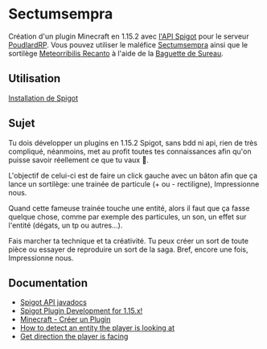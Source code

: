 # Sectumsempra
Création d'un plugin Minecraft en 1.15.2 avec [l'API Spigot](https://github.com/SpigotMC/Spigot-API) pour le serveur [PoudlardRP](https://www.poudlardrp.fr/). Vous pouvez utiliser le maléfice [Sectumsempra](https://harrypotter.fandom.com/fr/wiki/Sectumsempra) ainsi que le sortilège [Meteorribilis Recanto](https://harrypotter.fandom.com/fr/wiki/Meteorribilis_recanto) à l'aide de la [Baguette de Sureau](https://harrypotter.fandom.com/fr/wiki/Baguette_de_Sureau).

## Utilisation
[Installation de Spigot](https://www.spigotmc.org/wiki/spigot-installation/)

## Sujet
Tu dois développer un plugins en 1.15.2 Spigot, sans bdd ni api, rien de très compliqué, néanmoins, met au profit toutes tes connaissances afin qu'on puisse savoir réellement ce que tu vaux 🙂.

L'objectif de celui-ci est de faire un click gauche avec un bâton afin que ça lance un sortilège: une trainée de particule (+ ou - rectiligne), Impressionne nous.

Quand cette fameuse trainée touche une entité, alors il faut que ça fasse quelque chose, comme par exemple des particules, un son, un effet sur l'entité (dégats, un tp ou autres...).

Fais marcher ta technique et ta créativité. Tu peux créer un sort de toute pièce ou essayer de reproduire un sort de la saga. Bref, encore une fois, Impressionne nous.

## Documentation
- [Spigot API javadocs](https://hub.spigotmc.org/javadocs/spigot/overview-summary.html)
- [Spigot Plugin Development for 1.15.x!](https://www.youtube.com/watch?v=r4W4drYdb4Q&list=PL65-DKRLvp3Yn7iglPfxKoc7bl0N80XgG)
- [Minecraft - Créer un Plugin](https://www.youtube.com/watch?v=FPu3A99jvbg&list=PLMS9Cy4Enq5KConY5UFCV93A_5k76zcpS&index=1)
- [How to detect an entity the player is looking at](https://www.spigotmc.org/threads/how-to-detect-an-entity-the-player-is-looking-at.139310)
- [Get direction the player is facing](https://www.spigotmc.org/threads/get-direction-the-player-is-facing.133491/)